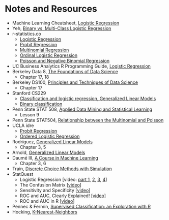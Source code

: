 # Notes and Resources

- Machine Learning Cheatsheet, [Logistic Regression](https://ml-cheatsheet.readthedocs.io/en/latest/logistic_regression.html#)
- Yeh, [Binary vs. Multi-Class Logistic Regression](https://chrisyeh96.github.io/2018/06/11/logistic-regression.html)
- r-statistics.co
    - [Logistic Regression](http://r-statistics.co/Logistic-Regression-With-R.html)
    - [Probit Regression](http://r-statistics.co/Probit-Regression-With-R.html)
    - [Multinomial Regression](http://r-statistics.co/Multinomial-Regression-With-R.html)
    - [Ordinal Logistic Regression](http://r-statistics.co/Ordinal-Logistic-Regression-With-R.html)
    - [Poisson and Negative Binomial Regression](http://r-statistics.co/Poisson-and-Negative-Binomial-Regression-With-R.html)
- UC Business Analytics R Programming Guide, [Logistic Regression](https://uc-r.github.io/logistic_regression)
- Berkeley Data 8, [The Foundations of Data Science](https://www.inferentialthinking.com/chapters/intro)
    - Chapter 17, 18
- Berkeley DS100, [Principles and Techniques of Data Science](https://www.textbook.ds100.org)
    - Chapter 17
- Stanford CS229
    - [Classification and logistic regression, Generalized Linear Models](http://cs229.stanford.edu/notes/cs229-notes1.pdf)
    - [Binary classification](http://cs229.stanford.edu/extra-notes/loss-functions.pdf)
- Penn State STAT 508, [Applied Data Mining and Statistical Learning](https://newonlinecourses.science.psu.edu/stat508/)
    - Lesson 9
- Penn State STAT504, [Relationship between the Multinomial and Poisson](https://newonlinecourses.science.psu.edu/stat504/node/48/)
- UCLA idre
    - [Probit Regression](https://stats.idre.ucla.edu/stata/dae/probit-regression/)
    - [Ordered Logistic Regression](https://stats.idre.ucla.edu/stata/dae/ordered-logistic-regression/)
- Rodríguez, [Generalized Linear Models](https://data.princeton.edu/wws509/notes)
    - Chapter 3, 5
- Arnold, [Generalized Linear Models](https://jrnold.github.io/bayesian_notes/generalized-linear-models.html)
- Daumé III, [A Course in Machine Learning](http://ciml.info/)
    - Chapter 3, 6
- Train, [Discrete Choice Methods with Simulation](https://eml.berkeley.edu/books/choice2.html)
- StatQuest
    - Logistic Regression [video: [part 1](https://www.youtube.com/watch?v=yIYKR4sgzI8&feature=youtu.be), [2](https://www.youtube.com/watch?v=vN5cNN2-HWE&feature=youtu.be), [3](https://www.youtube.com/watch?v=BfKanl1aSG0&feature=youtu.be), [4](https://www.youtube.com/watch?v=xxFYro8QuXA&feature=youtu.be)]
    - The Confusion Matrix [[video](https://www.youtube.com/watch?v=Kdsp6soqA7o)]
    - Sensitivity and Specificity [[video](https://www.youtube.com/watch?v=sunUKFXMHGk)]
    - ROC and AUC, Clearly Explained! [[video](https://www.youtube.com/watch?v=xugjARegisk&feature=youtu.be)]
    - ROC and AUC in R [[video](https://www.youtube.com/watch?v=qcvAqAH60Yw&feature=youtu.be)]
-  Pennec & Fermin, [Supervised Classification: an Exploration with R](http://www.cmap.polytechnique.fr/~lepennec/R/Learning/Learning.html)
- Hocking, [K-Nearest-Neighbors](http://members.cbio.mines-paristech.fr/~thocking/animint-book/Ch00-preface.html)
